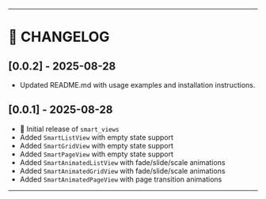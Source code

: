 
---

# 📑 CHANGELOG

## [0.0.2] - 2025-08-28
* Updated README.md with usage examples and installation instructions.

## [0.0.1] - 2025-08-28

* 🎉 Initial release of `smart_views`
* Added `SmartListView` with empty state support
* Added `SmartGridView` with empty state support
* Added `SmartPageView` with empty state support
* Added `SmartAnimatedListView` with fade/slide/scale animations
* Added `SmartAnimatedGridView` with fade/slide/scale animations
* Added `SmartAnimatedPageView` with page transition animations

---
